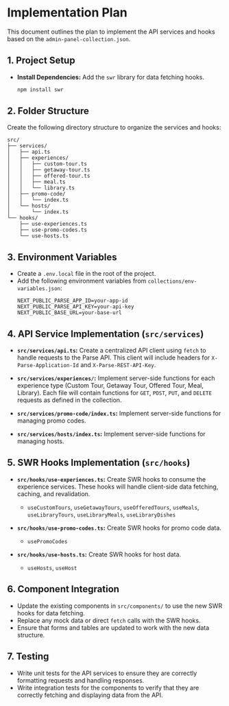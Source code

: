 # Implementation Plan

This document outlines the plan to implement the API services and hooks based on the `admin-panel-collection.json`.

## 1. Project Setup

- **Install Dependencies:** Add the `swr` library for data fetching hooks.
  ```bash
  npm install swr
  ```

## 2. Folder Structure

Create the following directory structure to organize the services and hooks:

```
src/
├── services/
│   ├── api.ts
│   ├── experiences/
│   │   ├── custom-tour.ts
│   │   ├── getaway-tour.ts
│   │   ├── offered-tour.ts
│   │   ├── meal.ts
│   │   └── library.ts
│   ├── promo-code/
│   │   └── index.ts
│   └── hosts/
│       └── index.ts
└── hooks/
    ├── use-experiences.ts
    ├── use-promo-codes.ts
    └── use-hosts.ts
```

## 3. Environment Variables

- Create a `.env.local` file in the root of the project.
- Add the following environment variables from `collections/env-variables.json`:
  ```
  NEXT_PUBLIC_PARSE_APP_ID=your-app-id
  NEXT_PUBLIC_PARSE_API_KEY=your-api-key
  NEXT_PUBLIC_BASE_URL=your-base-url
  ```

## 4. API Service Implementation (`src/services`)

- **`src/services/api.ts`:** Create a centralized API client using `fetch` to handle requests to the Parse API. This client will include headers for `X-Parse-Application-Id` and `X-Parse-REST-API-Key`.

- **`src/services/experiences/`:** Implement server-side functions for each experience type (Custom Tour, Getaway Tour, Offered Tour, Meal, Library). Each file will contain functions for `GET`, `POST`, `PUT`, and `DELETE` requests as defined in the collection.

- **`src/services/promo-code/index.ts`:** Implement server-side functions for managing promo codes.

- **`src/services/hosts/index.ts`:** Implement server-side functions for managing hosts.

## 5. SWR Hooks Implementation (`src/hooks`)

- **`src/hooks/use-experiences.ts`:** Create SWR hooks to consume the experience services. These hooks will handle client-side data fetching, caching, and revalidation.
  - `useCustomTours`, `useGetawayTours`, `useOfferedTours`, `useMeals`, `useLibraryTours`, `useLibraryMeals`, `useLibraryDishes`

- **`src/hooks/use-promo-codes.ts`:** Create SWR hooks for promo code data.
  - `usePromoCodes`

- **`src/hooks/use-hosts.ts`:** Create SWR hooks for host data.
  - `useHosts`, `useHost`

## 6. Component Integration

- Update the existing components in `src/components/` to use the new SWR hooks for data fetching.
- Replace any mock data or direct `fetch` calls with the SWR hooks.
- Ensure that forms and tables are updated to work with the new data structure.

## 7. Testing

- Write unit tests for the API services to ensure they are correctly formatting requests and handling responses.
- Write integration tests for the components to verify that they are correctly fetching and displaying data from the API.

